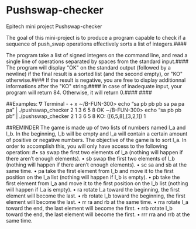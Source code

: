 # Pushswap-checker
Epitech mini project Pushswap-checker

The goal of this mini-project is to produce a program capable to check if a sequence of push_swap operations effectively sorts a list of integers.####

The program take a list of signed integers on the command line, and read a single line of operations
separated by spaces from the standard input.####
The program will display "OK" on the standard output (followed by a newline) if the final result is a sorted
list (and the second empty), or "KO" otherwise.####
If the result is negative, you are free to display additionnal informations after the "KO" string.####
In case of inadequate input, your program will return 84. Otherwise, it will return 0.#### ####

##Examples:
∇ Terminal - + x
∼/B-FUN-300> echo “sa pb pb pb sa pa pa pa” | ./pushswap_checker 2 1 3 6 5 8
OK
∼/B-FUN-300> echo “sa pb pb pb” | ./pushswap_checker 2 1 3 6 5 8
KO: ([6,5,8],[3,2,1])
1

##REMINDER
The game is made up of two lists of numbers named l_a and l_b.
In the beginning, l_b will be empty and l_a will contain a certain amount of positive or negative numbers.
The objective of the game is to sort l_a.
In order to accomplish this, you will only have access to the following operation:
#• sa
swap the first two elements of l_a (nothing will happen if there aren’t enough elements).
• sb
swap the first two elements of l_b (nothing will happen if there aren’t enough elements).
• sc
sa and sb at the same time.
• pa
take the first element from l_b and move it to the first position on the l_a list (nothing will happen if
l_b is empty).
• pb
take the first element from l_a and move it to the first position on the l_b list (nothing will happen if
l_a is empty).
• ra
rotate l_a toward the beginning, the first element will become the last.
• rb
rotate l_b toward the beginning, the first element will become the last.
• rr
ra and rb at the same time.
• rra
rotate l_a toward the end, the last element will become the first.
• rrb
rotate l_b toward the end, the last element will become the first.
• rrr
rra and rrb at the same time.
